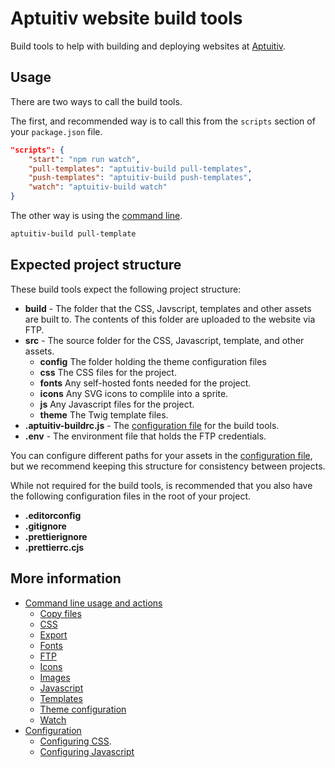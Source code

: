 # Aptuitiv website build tools

Build tools to help with building and deploying websites at [Aptuitiv](https://www.aptuitiv.com/).

## Usage

There are two ways to call the build tools.

The first, and recommended way is to call this from the `scripts` section of your `package.json` file.

```json
"scripts": {
    "start": "npm run watch",
    "pull-templates": "aptuitiv-build pull-templates",
    "push-templates": "aptuitiv-build push-templates",
    "watch": "aptuitiv-build watch"
}
```

The other way is using the [command line](docs/Command-line.md).

```bash
aptuitiv-build pull-template
```

## Expected project structure

These build tools expect the following project structure:

- **build** - The folder that the CSS, Javscript, templates and other assets are built to. The contents of this folder are uploaded to the website via FTP.
- **src** - The source folder for the CSS, Javascript, template, and other assets.
  - **config** The folder holding the theme configuration files
  - **css** The CSS files for the project.
  - **fonts** Any self-hosted fonts needed for the project.
  - **icons** Any SVG icons to complile into a sprite.
  - **js** Any Javascript files for the project.
  - **theme** The Twig template files.
- **.aptuitiv-buildrc.js** - The [configuration file](docs/Configuration.md) for the build tools.
- **.env** - The environment file that holds the FTP credentials.

You can configure different paths for your assets in the [configuration file](docs/Configuration.md), but we recommend keeping this structure for consistency between projects.
  
While not required for the build tools, is recommended that you also have the following configuration files in the root of your project.

- **.editorconfig**
- **.gitignore**
- **.prettierignore**
- **.prettierrc.cjs**

## More information

- [Command line usage and actions](docs/Command-line.md)
  - [Copy files](docs/actions/Copy-files.md)
  - [CSS](docs/actions/Css.md)
  - [Export](docs/actions/Export.md)
  - [Fonts](docs/actions/Fonts.md)
  - [FTP](docs/actions/FTP.md)
  - [Icons](docs/actions/Icons.md)
  - [Images](docs/actions/Images.md)
  - [Javascript](docs/actions/Javascript.md)
  - [Templates](docs/actions/Templates.md)
  - [Theme configuration](docs/actions/Theme.md)
  - [Watch](docs/actions/Watch.md)
- [Configuration](docs/Configuration.md)
  - [Configuring CSS](docs/configuration/Css.md).
  - [Configuring Javascript](docs/configuration/Javascript.md)
